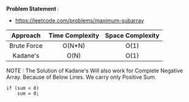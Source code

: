 <b> Problem Statement </b> :

- https://leetcode.com/problems/maximum-subarray

|  Approach   | Time Complexity | Space Complexity |
| :---------: | :-------------: | :--------------: |
| Brute Force |     O(N\*N)     |       O(1)       |
|  Kadane's   |      O(N)       |       O(1)       |

NOTE : The Solution of Kadane's Will also work for Complete Negative Array. Because of Below Lines. We carry only Positive Sum.

```
if (sum < 0)
    sum = 0;
```